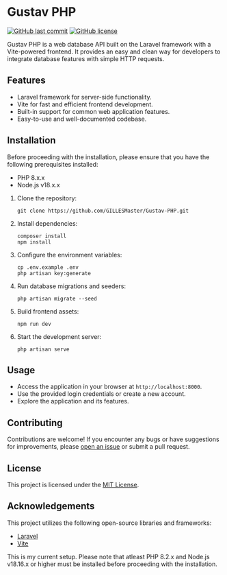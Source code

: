 
# Gustav PHP

[![GitHub last commit](https://img.shields.io/github/last-commit/GILLESMaster/Gustav-PHP.svg)](https://github.com/GILLESMaster/Gustav-PHP/commits/main)
[![GitHub license](https://img.shields.io/badge/license-MIT-blue.svg)](https://github.com/GILLESMaster/Gustav-PHP/blob/main/LICENSE)

Gustav PHP is a web database API built on the Laravel framework with a Vite-powered frontend. It provides an easy and clean way for developers to integrate database features with simple HTTP requests.

## Features

- Laravel framework for server-side functionality.
- Vite for fast and efficient frontend development.
- Built-in support for common web application features.
- Easy-to-use and well-documented codebase.

## Installation

Before proceeding with the installation, please ensure that you have the following prerequisites installed:

- PHP 8.x.x
- Node.js v18.x.x

1. Clone the repository:

   ```shell
   git clone https://github.com/GILLESMaster/Gustav-PHP.git
   ```

2. Install dependencies:

   ```shell
   composer install
   npm install
   ```

3. Configure the environment variables:

   ```shell
   cp .env.example .env
   php artisan key:generate
   ```

4. Run database migrations and seeders:

   ```shell
   php artisan migrate --seed
   ```

5. Build frontend assets:

   ```shell
   npm run dev
   ```

6. Start the development server:

   ```shell
   php artisan serve
   ```

## Usage

- Access the application in your browser at `http://localhost:8000`.
- Use the provided login credentials or create a new account.
- Explore the application and its features.

## Contributing

Contributions are welcome! If you encounter any bugs or have suggestions for improvements, please [open an issue](https://github.com/GILLESMaster/Gustav-PHP/issues) or submit a pull request.

## License

This project is licensed under the [MIT License](LICENSE).

## Acknowledgements

This project utilizes the following open-source libraries and frameworks:

- [Laravel](https://laravel.com)
- [Vite](https://vitejs.dev)


This is my current setup. Please note that atleast PHP 8.2.x and Node.js v18.16.x or higher must be installed before proceeding with the installation.
